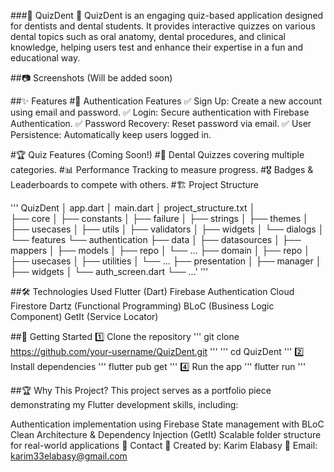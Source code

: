 ###📌 QuizDent
🚀 QuizDent is an engaging quiz-based application designed for dentists and dental students. It provides interactive quizzes on various dental topics such as oral anatomy, dental procedures, and clinical knowledge, helping users test and enhance their expertise in a fun and educational way.

##📷 Screenshots
(Will be added soon)

##✨ Features
#🔐 Authentication Features
✅ Sign Up: Create a new account using email and password.
✅ Login: Secure authentication with Firebase Authentication.
✅ Password Recovery: Reset password via email.
✅ User Persistence: Automatically keep users logged in.

#🏆 Quiz Features (Coming Soon!)
#🧠 Dental Quizzes covering multiple categories.
#📊 Performance Tracking to measure progress.
#🎖️ Badges & Leaderboards to compete with others.
#🏗️ Project Structure

'''
QuizDent
│   app.dart
│   main.dart
│   project_structure.txt
│   
├── core
│   ├── constants
│   ├── failure
│   ├── strings
│   ├── themes
│   ├── usecases
│   ├── utils
│   ├── validators
│   ├── widgets
│   └── dialogs
│
└── features
    └── authentication
        ├── data
        │   ├── datasources
        │   ├── mappers
        │   ├── models
        │   ├── repo
        │   └── ...
        ├── domain
        │   ├── repo
        │   ├── usecases
        │   ├── utilities
        │   └── ...
        ├── presentation
        │   ├── manager
        │   ├── widgets
        │   └── auth_screen.dart
        └── ...'
'''

##🛠️ Technologies Used
Flutter (Dart)
Firebase Authentication
Cloud Firestore
Dartz (Functional Programming)
BLoC (Business Logic Component)
GetIt (Service Locator)

##🚀 Getting Started
1️⃣ Clone the repository
'''
git clone https://github.com/your-username/QuizDent.git
'''
'''
cd QuizDent
'''
2️⃣ Install dependencies
'''
flutter pub get
'''
4️⃣ Run the app
'''
flutter run
'''

##🏆 Why This Project?
This project serves as a portfolio piece demonstrating my Flutter development skills, including:

Authentication implementation using Firebase
State management with BLoC
Clean Architecture & Dependency Injection (GetIt)
Scalable folder structure for real-world applications
📩 Contact
🚀 Created by: Karim Elabasy
📧 Email: karim33elabasy@gmail.com

